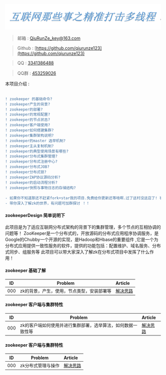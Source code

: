 ![zkdesign](https://raw.githubusercontent.com/qiurunze123/imageall/master/thread100.png)

> 邮箱 : [QiuRunZe_key@163.com](QiuRunZe_key@163.com)

> Github : [https://github.com/qiurunze123](https://github.com/qiurunze123)

> QQ : [3341386488](3341386488)

> QQ群 : [453259026](453259026) 


本项目介绍 :    

```diff

! zookeeper 的基础命令?
! zookeeper产生的背景?
! zookeeper的部署?
! zookeeper的常规配置?
! zookeeper的节点状态?
! zookeeper客户端使用?
! zookeeper如何搭建集群?
! zookeeper集群架构说明?
! zookeeper的master 选举机制?
! zookeeper主从复制机制?
! zookeeper的典型使用场景有哪些?
! zookeeper分布式集群管理?
! zookeeper分布式注册中心?
! zookeeper分布式JOB?
! zookeeper分布式锁?
! zookeeperZAP协议源码分析?
! zookeeper的启动流程分析?
! zookeeper快照与事物日志的存储结构?

- 如果你不知道那还不赶紧fork+star我的项目.免费给你更新还等啥啊.过了这村没这店了! 有问题可以加我讨论可以进群
- 带你深入了解zk的世界，有问题可加群探讨 ！！ 
```

#### zookeeperDesign 简单说明下 
此项目是为了适应互联网分布式架构的背景下的集群管理，多个节点的互相协调的问题等！
ZooKeeper是一个分布式的，开放源码的分布式应用程序协调服务，是Google的Chubby一个开源的实现，是Hadoop和Hbase的重要组件
,它是一个为分布式应用提供一致性服务的软件，提供的功能包括：配置维护、域名服务、分布式同步、组服务等
此项目可以带大家深入了解zk在分布式项目中发挥了什么作用！ 



#### zookeeper 基础了解

 | ID | Problem  | Article | 
 | --- | ---   | :--- |
 | 000 |zk的背景，产生，使用，节点类型，安装部署等 | [解决思路](/docs/zkbase.md) |
 
#### zookeeper 客户端与集群特性

 | ID | Problem  | Article | 
 | --- | ---   | :--- |
 | 000 |zk的客户端如何使用并进行集群部署，选举算法，如何数据一致性等 | [解决思路](/docs/zkprocess.md) |
 
#### zookeeper 客户端与集群特性

 | ID | Problem  | Article | 
 | --- | ---   | :--- |
 | 000 |zk分布式管理与操作 | [解决思路](/docs/zkprocess2.md) |